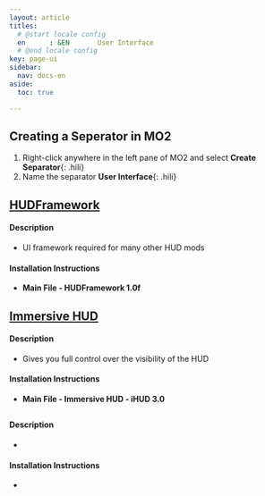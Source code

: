 ```yaml
---
layout: article
titles:
  # @start locale config
  en      : &EN       User Interface
  # @end locale config
key: page-ui
sidebar:
  nav: docs-en
aside:
  toc: true

---
```



## Creating a Seperator in MO2
1. Right-click anywhere in the left pane of MO2 and select **Create Separator**{: .hili}
2. Name the separator **User Interface**{: .hili}

## [HUDFramework](https://www.nexusmods.com/fallout4/mods/20309)
#### Description
* UI framework required for many other HUD mods

#### Installation Instructions
* **Main File - HUDFramework 1.0f**


## [Immersive HUD](https://www.nexusmods.com/fallout4/mods/20830)


#### Description
* Gives you full control over the visibility of the HUD

#### Installation Instructions
* **Main File - Immersive HUD - iHUD 3.0**


## []()


#### Description
* 

#### Installation Instructions
* 

